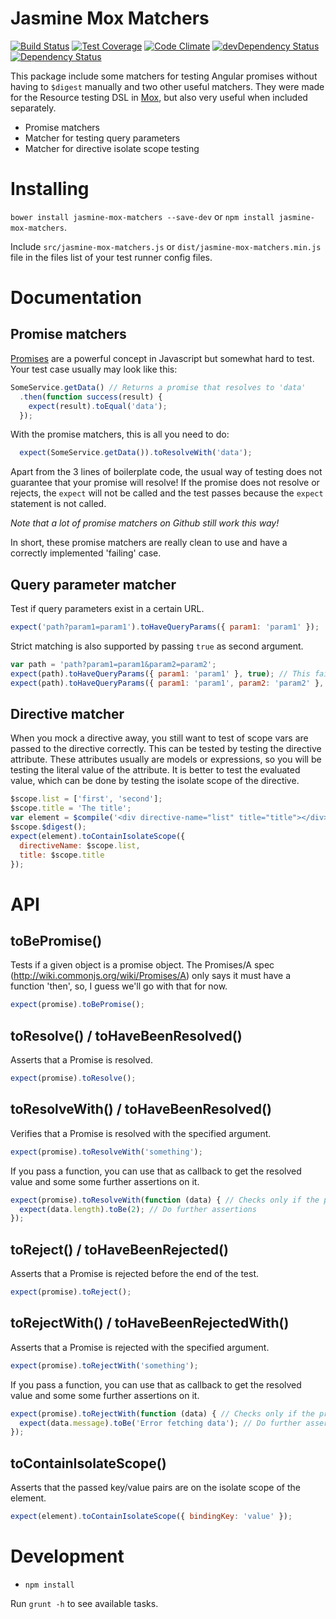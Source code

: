 Jasmine Mox Matchers
================

[![Build Status](https://travis-ci.org/fvanwijk/jasmine-mox-matchers.svg?branch=master)](https://travis-ci.org/fvanwijk/jasmine-mox-matchers)
[![Test Coverage](https://codeclimate.com/github/fvanwijk/jasmine-mox-matchers/badges/coverage.svg)](https://codeclimate.com/github/fvanwijk/jasmine-mox-matchers)
[![Code Climate](https://codeclimate.com/github/fvanwijk/jasmine-mox-matchers/badges/gpa.svg)](https://codeclimate.com/github/fvanwijk/jasmine-mox-matchers)
[![devDependency Status](https://david-dm.org/fvanwijk/jasmine-mox-matchers/dev-status.svg)](https://david-dm.org/fvanwijk/jasmine-mox-matchers#info=devDependencies)
[![Dependency Status](https://david-dm.org/fvanwijk/jasmine-mox-matchers.svg)](https://david-dm.org/fvanwijk/jasmine-mox-matchers)

This package include some matchers for testing Angular promises without having to `$digest` manually and two other useful matchers.
They were made for the Resource testing DSL in [Mox](http://www.github.com/fvanwijk/mox), but also very useful when included separately.

* Promise matchers
* Matcher for testing query parameters
* Matcher for directive isolate scope testing

# Installing

`bower install jasmine-mox-matchers --save-dev` or `npm install jasmine-mox-matchers`.

Include `src/jasmine-mox-matchers.js` or `dist/jasmine-mox-matchers.min.js` file in the files list of your test runner config files.

# Documentation

## Promise matchers

[Promises](https://docs.angularjs.org/api/ng/service/$q) are a powerful concept in Javascript but somewhat hard to test. Your test case usually may look like this:

```javascript
SomeService.getData() // Returns a promise that resolves to 'data'
  .then(function success(result) {
    expect(result).toEqual('data');
  });
```

With the promise matchers, this is all you need to do:

```javascript
  expect(SomeService.getData()).toResolveWith('data');
```

Apart from the 3 lines of boilerplate code, the usual way of testing does not guarantee that your promise will resolve!
If the promise does not resolve or rejects, the `expect` will not be called and the test passes because the `expect` statement is not called.

*Note that a lot of promise matchers on Github still work this way!*

In short, these promise matchers are really clean to use and have a correctly implemented 'failing' case.

## Query parameter matcher

Test if query parameters exist in a certain URL.

```javascript
expect('path?param1=param1').toHaveQueryParams({ param1: 'param1' });
```

Strict matching is also supported by passing `true` as second argument.

```javascript
var path = 'path?param1=param1&param2=param2';
expect(path).toHaveQueryParams({ param1: 'param1' }, true); // This fails
expect(path).toHaveQueryParams({ param1: 'param1', param2: 'param2' }, true); // This passes
```

## Directive matcher

When you mock a directive away, you still want to test of scope vars are passed to the directive correctly. This can be tested by testing the directive attribute.
These attributes usually are models or expressions, so you will be testing the literal value of the attribute.
It is better to test the evaluated value, which can be done by testing the isolate scope of the directive.

```javascript
$scope.list = ['first', 'second'];
$scope.title = 'The title';
var element = $compile('<div directive-name="list" title="title"></div>')($scope);
$scope.$digest();
expect(element).toContainIsolateScope({
  directiveName: $scope.list,
  title: $scope.title
});
```

# API

## toBePromise()
Tests if a given object is a promise object.
The Promises/A spec (http://wiki.commonjs.org/wiki/Promises/A) only says it must have a function 'then', so, I guess we'll go with that for now.

```javascript
expect(promise).toBePromise();
```

## toResolve() / toHaveBeenResolved()
Asserts that a Promise is resolved.

```javascript
expect(promise).toResolve();
```

## toResolveWith() / toHaveBeenResolved()
Verifies that a Promise is resolved with the specified argument.

```javascript
expect(promise).toResolveWith('something');
```

If you pass a function, you can use that as callback to get the resolved value and some some further assertions on it.

```javascript
expect(promise).toResolveWith(function (data) { // Checks only if the promise resolves
  expect(data.length).toBe(2); // Do further assertions
});
```

## toReject() / toHaveBeenRejected()
Asserts that a Promise is rejected before the end of the test.

```javascript
expect(promise).toReject();
```

## toRejectWith() / toHaveBeenRejectedWith()

Asserts that a Promise is rejected with the specified argument.

```javascript
expect(promise).toRejectWith('something');
```

If you pass a function, you can use that as callback to get the resolved value and some some further assertions on it.

```javascript
expect(promise).toRejectWith(function (data) { // Checks only if the promise rejects
  expect(data.message).toBe('Error fetching data'); // Do further assertions
});
```
  
## toContainIsolateScope()

Asserts that the passed key/value pairs are on the isolate scope of the element.

```javascript
expect(element).toContainIsolateScope({ bindingKey: 'value' });
```

# Development

* `npm install`

Run `grunt -h` to see available tasks.